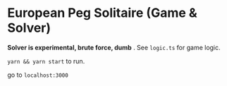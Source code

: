 # European Peg Solitaire (Game & Solver)

**Solver is experimental, brute force, dumb** . See `logic.ts` for game logic.

`yarn && yarn start` to run.

go to `localhost:3000`
